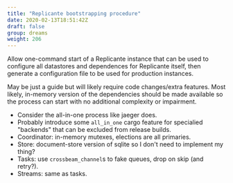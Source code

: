 ```yaml
---
title: "Replicante bootstrapping procedure"
date: 2020-02-13T18:51:42Z
draft: false
group: dreams
weight: 206
---
```


Allow one-command start of a Replicante instance that can be used to configure
all datastores and dependences for Replicante itself, then generate a configuration
file to be used for production instances.

May be just a guide but will likely require code changes/extra features.
Most likely, in-memory version of the dependencies should be made available so the process can
start with no additional complexity or impairment.

  * Consider the all-in-one process like jaeger does.
  * Probably introduce some `all_in_one` cargo feature for specialied "backends" that can be excluded from release builds.
  * Coordinator: in-memory mutexes, elections are all primaries.
  * Store: document-store version of sqlite so I don't need to implement my thing?
  * Tasks: use `crossbeam_channel`s to fake queues, drop on skip (and retry?).
  * Streams: same as tasks.
